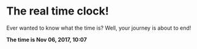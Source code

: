 # The real time clock!

Ever wanted to know what the time is? Well, your journey is about to end!

**The time is Nov 06, 2017, 10:07**